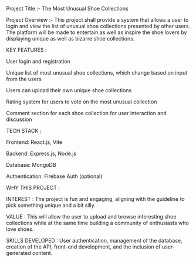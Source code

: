 Project Title :- The Most Unusual Shoe Collections

Project Overview :- This project shall provide a system that allows a user to login and view the list of unusual shoe collections presented by other users. The platform will be made to entertain as well as inspire the shoe lovers by displaying unique as well as bizarre shoe collections.

KEY FEATURES :

User login and registration

Unique list of most unusual shoe collections, which change based on input from the users

Users can upload their own unique shoe collections

Rating system for users to vote on the most unusual collection

Comment section for each shoe collection for user interaction and discussion

TECH STACK :

Frontend: React.js, Vite

Backend: Express.js, Node.js

Database: MongoDB

Authentication: Firebase Auth (optional)

WHY THIS PROJECT :

INTEREST : The project is fun and engaging, aligning with the guideline to pick something unique and a bit silly.

VALUE : This will allow the user to upload and browse interesting shoe collections while at the same time building a community of enthusiasts who love shoes.

SKILLS DEVELOPED : User authentication, management of the database, creation of the API, front-end development, and the inclusion of user-generated content.